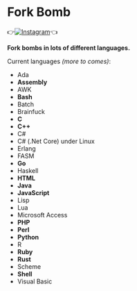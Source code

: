 # Fork Bomb

👉[![Instagram](https://img.shields.io/badge/INSTAGRAM-FOLLOW-red?style=for-the-badge&logo=instagram)](https://www.instagram.com/shubham_g0sain)👈

**Fork bombs in lots of different languages.**

Current languages <i>(more to comes)</i>:

 - Ada
 - **Assembly**
 - AWK
 - **Bash**
 - Batch
 - Brainfuck
 - **C**
 - **C++**
 - C#
 - C# (.Net Core) under Linux
 - Erlang
 - FASM
 - **Go**
 - Haskell
 - **HTML**
 - **Java**
 - **JavaScript**
 - Lisp
 - Lua
 - Microsoft Access
 - **PHP**
 - **Perl**
 - **Python**
 - R
 - **Ruby**
 - **Rust**
 - Scheme
 - **Shell**
 - Visual Basic
